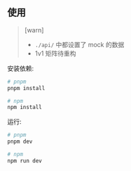 ## 使用

> [warn]
> - `./api/` 中都设置了 mock 的数据
> - 1v1 矩阵待重构

安装依赖:

```bash
# pnpm
pnpm install

# npm
npm install
```

运行:

```bash
# pnpm
pnpm dev

# npm
npm run dev
```
